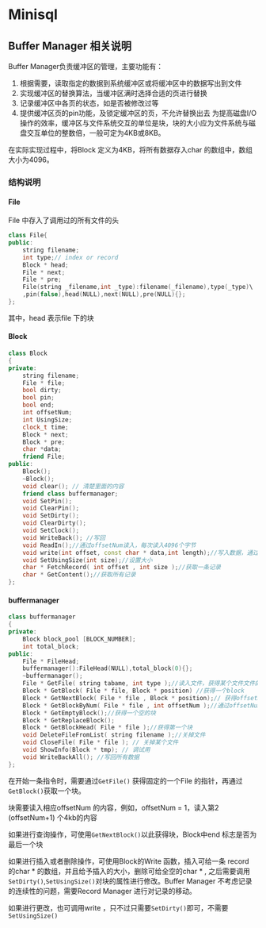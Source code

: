 # Minisql

## Buffer Manager 相关说明

Buffer Manager负责缓冲区的管理，主要功能有： 
1.	根据需要，读取指定的数据到系统缓冲区或将缓冲区中的数据写出到文件 
2.	实现缓冲区的替换算法，当缓冲区满时选择合适的页进行替换 
3.	记录缓冲区中各页的状态，如是否被修改过等 
4.	提供缓冲区页的pin功能，及锁定缓冲区的页，不允许替换出去 
为提高磁盘I/O操作的效率，缓冲区与文件系统交互的单位是块，块的大小应为文件系统与磁盘交互单位的整数倍，一般可定为4KB或8KB。

在实际实现过程中，将Block 定义为4KB，将所有数据存入char 的数组中，数组大小为4096。

### 结构说明

#### File

File 中存入了调用过的所有文件的头
```c++
class File{
public:
    string filename; 
    int type;// index or record
    Block * head;
    File * next;
    File * pre;
    File(string _filename,int _type):filename(_filename),type(_type)\
    ,pin(false),head(NULL),next(NULL),pre(NULL){};
};
```
其中，head 表示file 下的块

#### Block
```c++
class Block
{
private:
    string filename;
    File * file;
    bool dirty;
    bool pin;
    bool end;
    int offsetNum;
    int UsingSize;
    clock_t time;
    Block * next;
    Block * pre;
    char *data;
    friend File;
public:
    Block();
    ~Block();
    void clear(); // 清楚里面的内容
    friend class buffermanager;
    void SetPin();
    void ClearPin();
    void SetDirty();
    void ClearDirty();
    void SetClock();
    void WriteBack(); //写回
    void ReadIn();//通过offsetNum读入，每次读入4096个字节
    void write(int offset, const char * data,int length);//写入数据，通过offset定位
    void SetUsingSize(int size);//设置大小
    char * FetchRecord( int offset , int size );//获取一条记录
    char * GetContent();//获取所有记录
};
```

#### buffermanager

```c++
class buffermanager
{
private:
    Block block_pool [BLOCK_NUMBER];
    int total_block;
public:
    File * FileHead;
    buffermanager():FileHead(NULL),total_block(0){};
    ~buffermanager();
    File * GetFile( string tabame, int type );//读入文件，获得某个文件文件的头
    Block * GetBlock( File * file, Block * position) //获得一个block
    Block * GetNextBlock( File * file , Block * position);// 获得offsetNum + 1的块
    Block * GetBlockByNum( File * file , int offsetNum );//通过offsetNum获得块
    Block * GetEmptyBlock();//获得一个空的块
    Block * GetReplaceBlock();
    Block * GetBlockHead( File * file );//获得第一个块
    void DeleteFileFromList( string filename );//关掉文件
    void CloseFile( File * file ); // 关掉某个文件
    void ShowInfo(Block * tmp); // 调试用
    void WriteBackAll(); //写回所有数据
};
```

在开始一条指令时，需要通过`GetFile()` 获得固定的一个File 的指针，再通过`GetBlock()`获取一个块。

块需要读入相应offsetNum 的内容，例如，offsetNum = 1，读入第2 (offsetNum+1) 个4kb的内容

如果进行查询操作，可使用`GetNextBlock()`以此获得块，Block中end 标志是否为最后一个块

如果进行插入或者删除操作，可使用Block的Write 函数，插入可给一条 record 的char * 的数组，并且给予插入的大小，删除可给全空的char * , 之后需要调用`SetDirty()`,`SetUsingSize()`对块的属性进行修改。Buffer Manager 不考虑记录的连续性的问题，需要Record Manager 进行对记录的移动。

如果进行更改，也可调用write ，只不过只需要`SetDirty()`即可，不需要`SetUsingSize()`